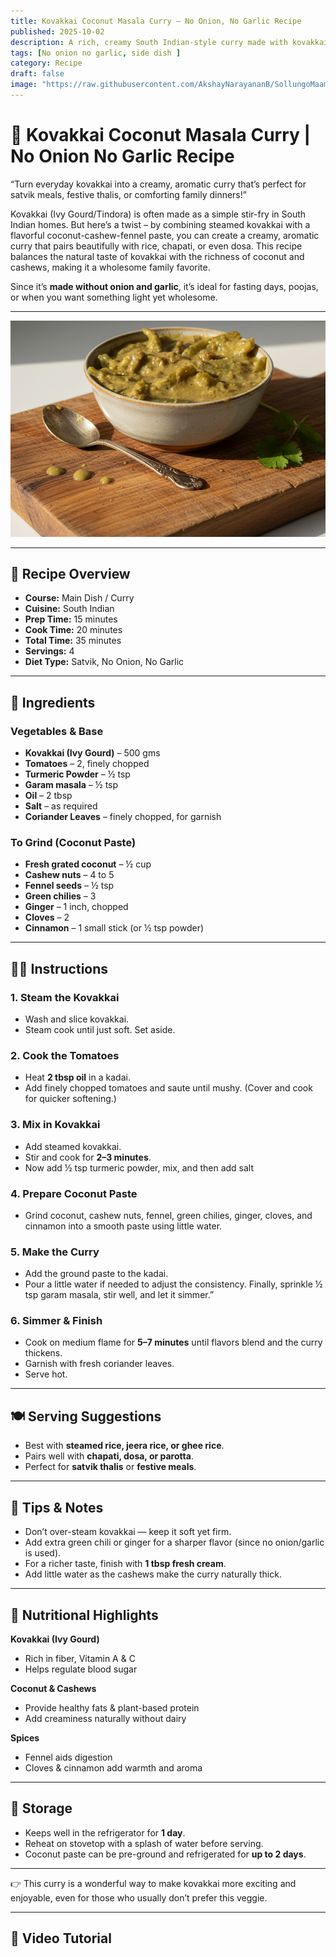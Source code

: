 ```yaml
---
title: Kovakkai Coconut Masala Curry – No Onion, No Garlic Recipe  
published: 2025-10-02  
description: A rich, creamy South Indian-style curry made with kovakkai, coconut, cashews, and aromatic spices — a wholesome satvik dish without onion or garlic!  
tags: [No onion no garlic, side dish ]  
category: Recipe  
draft: false  
image: "https://raw.githubusercontent.com/AkshayNarayananB/SollungoMaami/master/images/kovakkai_coconut_masala.png" 
---
```


# 🥥 Kovakkai Coconut Masala Curry | No Onion No Garlic Recipe  

“Turn everyday kovakkai into a creamy, aromatic curry that’s perfect for satvik meals, festive thalis, or comforting family dinners!” 

Kovakkai (Ivy Gourd/Tindora) is often made as a simple stir-fry in South Indian homes. But here’s a twist – by combining steamed kovakkai with a flavorful coconut-cashew-fennel paste, you can create a creamy, aromatic curry that pairs beautifully with rice, chapati, or even dosa. This recipe balances the natural taste of kovakkai with the richness of coconut and cashews, making it a wholesome family favorite.

Since it’s **made without onion and garlic**, it’s ideal for fasting days, poojas, or when you want something light yet wholesome.  

---
![Kovakkai Coconut Masala](https://raw.githubusercontent.com/AkshayNarayananB/SollungoMaami/master/images/kovakkai_coconut_masala.png)

---

## 📌 Recipe Overview  

- **Course:** Main Dish / Curry  
- **Cuisine:** South Indian  
- **Prep Time:** 15 minutes  
- **Cook Time:** 20 minutes  
- **Total Time:** 35 minutes  
- **Servings:** 4  
- **Diet Type:** Satvik, No Onion, No Garlic

---

## 🛒 Ingredients  

### Vegetables & Base  
- **Kovakkai (Ivy Gourd)** – 500 gms  
- **Tomatoes** – 2, finely chopped
- **Turmeric Powder** – ½ tsp
- **Garam masala** – ½ tsp
- **Oil** – 2 tbsp  
- **Salt** – as required
- **Coriander Leaves** – finely chopped, for garnish  

### To Grind (Coconut Paste)  
- **Fresh grated coconut** – ½ cup  
- **Cashew nuts** – 4 to 5  
- **Fennel seeds** – ½ tsp  
- **Green chilies** – 3  
- **Ginger** – 1 inch, chopped  
- **Cloves** – 2  
- **Cinnamon** – 1 small stick (or ½ tsp powder)  

---

## 👩‍🍳 Instructions  

### 1. Steam the Kovakkai  
- Wash and slice kovakkai.  
- Steam cook until just soft. Set aside.  

### 2. Cook the Tomatoes  
- Heat **2 tbsp oil** in a kadai.  
- Add finely chopped tomatoes and saute until mushy. (Cover and cook for quicker softening.)  

### 3. Mix in Kovakkai  
- Add steamed kovakkai.  
- Stir and cook for **2–3 minutes**.
- Now add ½ tsp turmeric powder, mix, and then add salt  

### 4. Prepare Coconut Paste  
- Grind coconut, cashew nuts, fennel, green chilies, ginger, cloves, and cinnamon into a smooth paste using little water.  

### 5. Make the Curry  
- Add the ground paste to the kadai.  
- Pour a little water if needed to adjust the consistency. Finally, sprinkle ½ tsp garam masala, stir well, and let it simmer.”

### 6. Simmer & Finish  
- Cook on medium flame for **5–7 minutes** until flavors blend and the curry thickens.  
- Garnish with fresh coriander leaves.  
- Serve hot.  

---

## 🍽️ Serving Suggestions  

- Best with **steamed rice, jeera rice, or ghee rice**.  
- Pairs well with **chapati, dosa, or parotta**.  
- Perfect for **satvik thalis** or **festive meals**.  

---

## 🌟 Tips & Notes  

- Don’t over-steam kovakkai — keep it soft yet firm.  
- Add extra green chili or ginger for a sharper flavor (since no onion/garlic is used).  
- For a richer taste, finish with **1 tbsp fresh cream**.  
- Add little water as the cashews make the curry naturally thick.  

---

## 🥦 Nutritional Highlights  

**Kovakkai (Ivy Gourd)**  
- Rich in fiber, Vitamin A & C  
- Helps regulate blood sugar  

**Coconut & Cashews**  
- Provide healthy fats & plant-based protein  
- Add creaminess naturally without dairy  

**Spices**  
- Fennel aids digestion  
- Cloves & cinnamon add warmth and aroma  

---

## 🥡 Storage  

- Keeps well in the refrigerator for **1 day**.  
- Reheat on stovetop with a splash of water before serving.  
- Coconut paste can be pre-ground and refrigerated for **up to 2 days**.  

---

👉 This curry is a wonderful way to make kovakkai more exciting and enjoyable, even for those who usually don’t prefer this veggie.

---

## 🎥 Video Tutorial  

 
